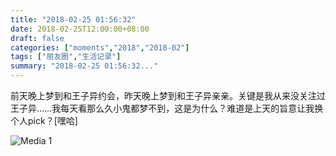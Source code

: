 ```yaml
---
title: "2018-02-25 01:56:32"
date: 2018-02-25T12:00:00+08:00
draft: false
categories: ["moments","2018","2018-02"]
tags: ["朋友圈","生活记录"]
summary: "2018-02-25 01:56:32..."
---
```


前天晚上梦到和王子异约会，昨天晚上梦到和王子异亲亲。关键是我从来没关注过王子异……我每天看那么久小鬼都梦不到，这是为什么？难道是上天的旨意让我换个人pick？[嘿哈]

![Media 1](/Moments/photos/2018-02-25/201802250156320.jpg)


